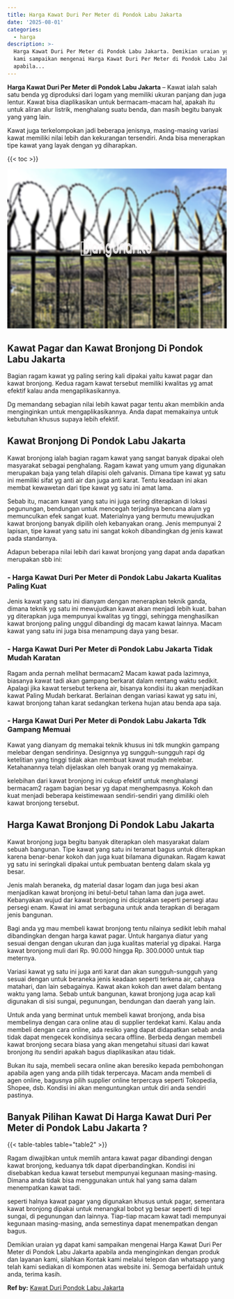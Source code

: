 ```yaml
---
title: Harga Kawat Duri Per Meter di Pondok Labu Jakarta
date: '2025-08-01'
categories:
  - harga
description: >-
  Harga Kawat Duri Per Meter di Pondok Labu Jakarta. Demikian uraian yg dapat
  kami sampaikan mengenai Harga Kawat Duri Per Meter di Pondok Labu Jakarta
  apabila...
---
```


**Harga Kawat Duri Per Meter di Pondok Labu Jakarta** – Kawat ialah salah satu benda yg diproduksi dari logam yang memiliki ukuran panjang dan juga lentur. Kawat bisa diaplikasikan untuk bermacam-macam hal, apakah itu untuk aliran alur listrik, menghalang suatu benda, dan masih begitu banyak yang yang lain.

Kawat juga terkelompokan jadi beberapa jenisnya, masing-masing variasi kawat memiliki nilai lebih dan kekurangan tersendiri. Anda bisa menerapkan tipe kawat yang layak dengan yg diharapkan.

{{< toc >}}

![Harga Kawat Duri Per Meter di Pondok Labu Jakarta](/images/jual-kawat-murah41.png)

## Kawat Pagar dan Kawat Bronjong Di Pondok Labu Jakarta

Bagian ragam kawat yg paling sering kali dipakai yaitu kawat pagar dan kawat bronjong. Kedua ragam kawat tersebut memiliki kwalitas yg amat efektif kalau anda mengaplikasikannya.

Dg memandang sebagian nilai lebih kawat pagar tentu akan membikin anda menginginkan untuk mengaplikasikannya. Anda dapat memakainya untuk kebutuhan khusus supaya lebih efektif.

## Kawat Bronjong Di Pondok Labu Jakarta

Kawat bronjong ialah bagian ragam kawat yang sangat banyak dipakai oleh masyarakat sebagai penghalang. Ragam kawat yang umum yang digunakan merupakan baja yang telah dilapisi oleh galvanis. Dimana tipe kawat yg satu ini memiliki sifat yg anti air dan juga anti karat. Tentu keadaan ini akan membat kewawetan dari tipe kawat yg satu ini amat lama.

Sebab itu, macam kawat yang satu ini juga sering diterapkan di lokasi pegunungan, bendungan untuk mencegah terjadinya bencana alam yg memunculkan efek sangat kuat. Materialnya yang bermutu mewujudkan kawat bronjong banyak dipilih oleh kebanyakan orang. Jenis mempunyai 2 lapisan, tipe kawat yang satu ini sangat kokoh dibandingkan dg jenis kawat pada standarnya.

Adapun beberapa nilai lebih dari kawat bronjong yang dapat anda dapatkan merupakan sbb ini:

### \- Harga Kawat Duri Per Meter di Pondok Labu Jakarta Kualitas Paling Kuat

Jenis kawat yang satu ini dianyam dengan menerapkan teknik ganda, dimana teknik yg satu ini mewujudkan kawat akan menjadi lebih kuat. bahan yg diterapkan juga mempunyai kwalitas yg tinggi, sehingga menghasilkan kawat bronjong paling unggul dibandingi dg macam kawat lainnya. Macam kawat yang satu ini juga bisa menampung daya yang besar.

### \- Harga Kawat Duri Per Meter di Pondok Labu Jakarta Tidak Mudah Karatan

Ragam anda pernah melihat bermacam2 Macam kawat pada lazimnya, biasanya kawat tadi akan gampang berkarat dalam rentang waktu sedikit. Apalagi jika kawat tersebut terkena air, bisanya kondisi itu akan menjadikan kawat Paling Mudah berkarat. Berlainan dengan variasi kawat yg satu ini, kawat bronjong tahan karat sedangkan terkena hujan atau benda apa saja.

### \- Harga Kawat Duri Per Meter di Pondok Labu Jakarta Tdk Gampang Memuai

Kawat yang dianyam dg memakai teknik khusus ini tdk mungkin gampang melebar dengan sendirinya. Designnya yg sungguh-sungguh rapi dg ketelitian yang tinggi tidak akan membuat kawat mudah melebar. Ketahanannya telah dijelaskan oleh banyak orang yg memakainya.

kelebihan dari kawat bronjong ini cukup efektif untuk menghalangi bermacam2 ragam bagian besar yg dapat menghempasnya. Kokoh dan kuat menjadi beberapa keistimewaan sendiri-sendiri yang dimiliki oleh kawat bronjong tersebut.

## Harga Kawat Bronjong Di Pondok Labu Jakarta

Kawat bronjong juga begitu banyak diterapkan oleh masyarakat dalam sebuah bangunan. Tipe kawat yang satu ini teramat bagus untuk diterapkan karena benar-benar kokoh dan juga kuat bilamana digunakan. Ragam kawat yg satu ini seringkali dipakai untuk pembuatan benteng dalam skala yg besar.

Jenis malah beraneka, dg material dasar logam dan juga besi akan menjadikan kawat bronjong ini betul-betul tahan lama dan juga awet. Kebanyakan wujud dar kawat bronjong ini diciptakan seperti persegi atau persegi enam. Kawat ini amat serbaguna untuk anda terapkan di beragam jenis bangunan.

Bagi anda yg mau membeli kawat bronjong tentu nilainya sedikit lebih mahal dibandingkan dengan harga kawat pagar. Untuk harganya diatur yang sesuai dengan dengan ukuran dan juga kualitas material yg dipakai. Harga kawat bronjong muli dari Rp. 90.000 hingga Rp. 300.0000 untuk tiap meternya.

Variasi kawat yg satu ini juga anti karat dan akan sungguh-sungguh yang sesuai dengan untuk beraneka jenis keadaan seperti terkena air, cahaya matahari, dan lain sebagainya. Kawat akan kokoh dan awet dalam bentang waktu yang lama. Sebab untuk bangunan, kawat bronjong juga acap kali digunakan di sisi sungai, pegunungan, bendungan dan daerah yang lain.

Untuk anda yang berminat untuk membeli kawat bronjong, anda bisa membelinya dengan cara online atau di supplier terdekat kami. Kalau anda membeli dengan cara online, ada resiko yang dapat didapatkan sebab anda tidak dapat mengecek kondisinya secara offline. Berbeda dengan membeli kawat bronjong secara biasa yang akan mengetahui situasi dari kawat bronjong itu sendiri apakah bagus diaplikasikan atau tidak.

Bukan itu saja, membeli secara online akan beresiko kepada pembohongan apabila agen yang anda pilih tidak terpercaya. Macam anda membeli di agen online, bagusnya pilih supplier online terpercaya seperti Tokopedia, Shopee, dsb. Kondisi ini akan menguntungkan untuk diri anda sendiri pastinya.

## Banyak Pilihan Kawat Di Harga Kawat Duri Per Meter di Pondok Labu Jakarta ?

{{< table-tables table="table2" >}}

Ragam diwajibkan untuk memlih antara kawat pagar dibandingi dengan kawat bronjong, keduanya tdk dapat diperbandingkan. Kondisi ini disebabkan kedua kawat tersebut mempunyai kegunaan masing-masing. Dimana anda tidak bisa menggunakan untuk hal yang sama dalam menempatkan kawat tadi.

seperti halnya kawat pagar yang digunakan khusus untuk pagar, sementara kawat bronjong dipakai untuk menangkal bobot yg besar seperti di tepi sungai, di pegunungan dan lainnya. Tiap-tiap macam kawat tadi mempunyai kegunaan masing-masing, anda semestinya dapat menempatkan dengan bagus.

Demikian uraian yg dapat kami sampaikan mengenai Harga Kawat Duri Per Meter di Pondok Labu Jakarta apabila anda menginginkan dengan produk dan layanan kami, silahkan Kontak kami melalui telepon dan whatsapp yang telah kami sediakan di komponen atas website ini. Semoga berfaidah untuk anda, terima kasih.

**Ref by:** [Kawat Duri Pondok Labu Jakarta](https://id.wikipedia.org/wiki/Kawat)
